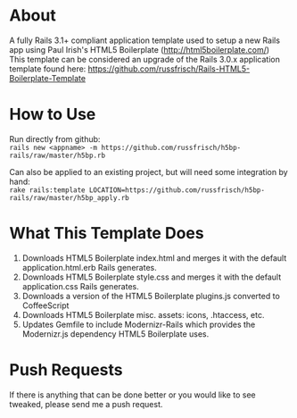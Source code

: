 About
======
A fully Rails 3.1+ compliant application template used to setup a new Rails app using Paul Irish's HTML5 Boilerplate (http://html5boilerplate.com/)<br>
This template can be considered an upgrade of the Rails 3.0.x application template found here: https://github.com/russfrisch/Rails-HTML5-Boilerplate-Template<br>

How to Use
===========
Run directly from github:<br>
`rails new <appname> -m https://github.com/russfrisch/h5bp-rails/raw/master/h5bp.rb`<br>

Can also be applied to an existing project, but will need some integration by hand:<br>
`rake rails:template LOCATION=https://github.com/russfrisch/h5bp-rails/raw/master/h5bp_apply.rb`<br>

What This Template Does
========================

1.  Downloads HTML5 Boilerplate index.html and merges it with the default application.html.erb Rails generates.
2.  Downloads HTML5 Boilerplate style.css and merges it with the default application.css Rails generates.
3.  Downloads a version of the HTML5 Boilerplate plugins.js converted to CoffeeScript
4.  Downloads HTML5 Boilerplate misc. assets: icons, .htaccess, etc.
5.  Updates Gemfile to include Modernizr-Rails which provides the Modernizr.js dependency HTML5 Boilerplate uses.

Push Requests
==============
If there is anything that can be done better or you would like to see tweaked, please send me a push request.

